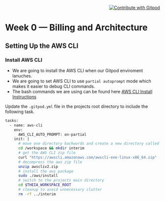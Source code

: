 <p align=right> 
<a href="https://gitpod.io/#https://github.com/philemonnwanne/aws-bootcamp-cruddur-2023">
  <img
    src="https://img.shields.io/badge/Contribute%20with-Gitpod-908a85?logo=gitpod"
    alt="Contribute with Gitpod"
    style="text-align: right"
  />
</a>
</p>

# Week 0 — Billing and Architecture

## Setting Up the AWS CLI

### Install AWS CLI

- We are going to install the AWS CLI when our Gitpod enviroment lanuches.
- We are going to set AWS CLI to use `partial autoprompt` mode which makes it easier to debug CLI commands.
- The bash commands we are using can be found here [AWS CLI Install Instructions](https://docs.aws.amazon.com/cli/latest/userguide/getting-started-install.html)

Update the `.gitpod.yml` file in the projects root directory to include the following task.

```bash
tasks:
  - name: aws-cli
    env:
      AWS_CLI_AUTO_PROMPT: on-partial
    init: |
      # move one directory backwords and create a new directory called `interim`
      cd /workspace && mkdir interim
      # get the AWS CLI zip file
      curl "https://awscli.amazonaws.com/awscli-exe-linux-x86_64.zip" -o /workspace/interim/"awscliv2.zip"
      # decompress the aws zip file
      unzip awscliv2.zip
      # install the aws package
      sudo ./aws/install
      # switch to the projects main directory
      cd $THEIA_WORKSPACE_ROOT
      # cleanup to avoid unnecessary clutter
      rm -rf ../interim
```

